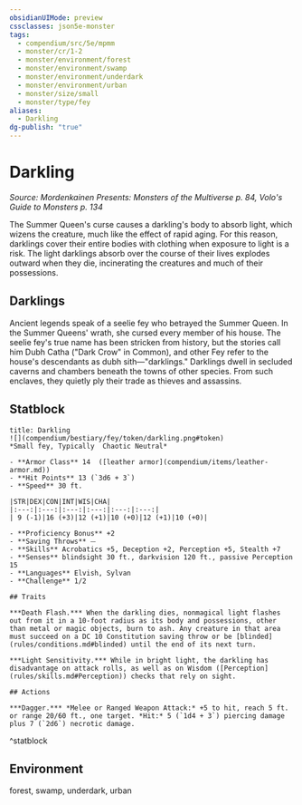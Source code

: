 ```yaml
---
obsidianUIMode: preview
cssclasses: json5e-monster
tags:
  - compendium/src/5e/mpmm
  - monster/cr/1-2
  - monster/environment/forest
  - monster/environment/swamp
  - monster/environment/underdark
  - monster/environment/urban
  - monster/size/small
  - monster/type/fey
aliases:
  - Darkling
dg-publish: "true"
---
```

# Darkling
*Source: Mordenkainen Presents: Monsters of the Multiverse p. 84, Volo's Guide to Monsters p. 134*  

The Summer Queen's curse causes a darkling's body to absorb light, which wizens the creature, much like the effect of rapid aging. For this reason, darklings cover their entire bodies with clothing when exposure to light is a risk. The light darklings absorb over the course of their lives explodes outward when they die, incinerating the creatures and much of their possessions.

## Darklings

Ancient legends speak of a seelie fey who betrayed the Summer Queen. In the Summer Queens' wrath, she cursed every member of his house. The seelie fey's true name has been stricken from history, but the stories call him Dubh Catha ("Dark Crow" in Common), and other Fey refer to the house's descendants as dubh sith—"darklings." Darklings dwell in secluded caverns and chambers beneath the towns of other species. From such enclaves, they quietly ply their trade as thieves and assassins.

## Statblock

```ad-statblock
title: Darkling
![](compendium/bestiary/fey/token/darkling.png#token)
*Small fey, Typically  Chaotic Neutral*

- **Armor Class** 14  ([leather armor](compendium/items/leather-armor.md))
- **Hit Points** 13 (`3d6 + 3`)
- **Speed** 30 ft.

|STR|DEX|CON|INT|WIS|CHA|
|:---:|:---:|:---:|:---:|:---:|:---:|
| 9 (-1)|16 (+3)|12 (+1)|10 (+0)|12 (+1)|10 (+0)|

- **Proficiency Bonus** +2
- **Saving Throws** ⏤
- **Skills** Acrobatics +5, Deception +2, Perception +5, Stealth +7
- **Senses** blindsight 30 ft., darkvision 120 ft., passive Perception 15
- **Languages** Elvish, Sylvan
- **Challenge** 1/2

## Traits

***Death Flash.*** When the darkling dies, nonmagical light flashes out from it in a 10-foot radius as its body and possessions, other than metal or magic objects, burn to ash. Any creature in that area must succeed on a DC 10 Constitution saving throw or be [blinded](rules/conditions.md#blinded) until the end of its next turn.

***Light Sensitivity.*** While in bright light, the darkling has disadvantage on attack rolls, as well as on Wisdom ([Perception](rules/skills.md#Perception)) checks that rely on sight.

## Actions

***Dagger.*** *Melee or Ranged Weapon Attack:* +5 to hit, reach 5 ft. or range 20/60 ft., one target. *Hit:* 5 (`1d4 + 3`) piercing damage plus 7 (`2d6`) necrotic damage.
```
^statblock

## Environment

forest, swamp, underdark, urban